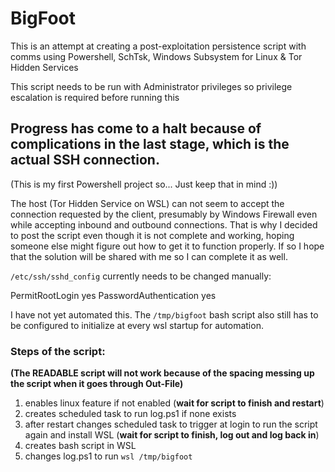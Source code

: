 # BigFoot
This is an attempt at creating a post-exploitation persistence script with comms using Powershell, SchTsk, Windows Subsystem for Linux &amp; Tor Hidden Services

This script needs to be run with Administrator privileges so privilege escalation is required before running this


## Progress has come to a halt because of complications in the last stage, which is the actual SSH connection. 
(This is my first Powershell project so... Just keep that in mind :))

The host (Tor Hidden Service on WSL) can not seem to accept the connection requested by the client, presumably by Windows Firewall even while accepting inbound and outbound connections. That is why I decided to post the script even though it is not complete and working, hoping someone else might figure out how to get it to function properly. If so I hope that the solution will be shared with me so I can complete it as well.

```/etc/ssh/sshd_config``` currently needs to be changed manually:

  PermitRootLogin yes
  PasswordAuthentication yes
 
 I have not yet automated this. The ```/tmp/bigfoot``` bash script also still has to be configured to initialize at every wsl startup for automation.


### Steps of the script:
**(The READABLE script will not work because of the spacing messing up the script when it goes through Out-File)**

1. enables linux feature if not enabled (**wait for script to finish and restart**)
1. creates scheduled task to run log.ps1 if none exists
1. after restart changes scheduled task to trigger at login to run the script again and install WSL (**wait for script to finish, log out and log back in**)
1. creates bash script in WSL
1. changes log.ps1 to run ```wsl /tmp/bigfoot```
